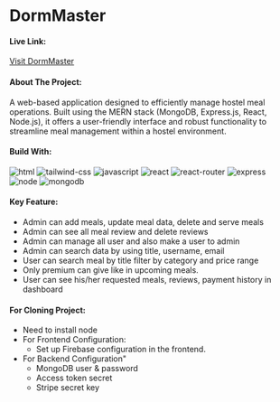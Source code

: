 # DormMaster

#### Live Link:
[Visit DormMaster](https://magenta-semifreddo-dd33c1.netlify.app/)

#### About The Project:
 A web-based application designed to efficiently manage hostel meal operations. Built using the MERN stack (MongoDB, Express.js, React, Node.js), it offers a user-friendly interface and robust functionality to streamline meal management within a hostel environment.

#### Build With: 
![html](https://img.shields.io/badge/HTML5-E34F26?style=for-the-badge&logo=html5&logoColor=white)
![tailwind-css](https://img.shields.io/badge/tailwind_css-06B6D4?style=for-the-badge&logo=tailwind-css&logoColor=white)
![javascript](https://img.shields.io/badge/JavaScript-323330?style=for-the-badge&logo=javascript&logoColor=F7DF1E)
![react](https://img.shields.io/badge/React-20232A?style=for-the-badge&logo=react&logoColor=61DAFB)
![react-router](https://img.shields.io/badge/React_Router-CA4245?style=for-the-badge&logo=react-router&logoColor=white)
![express](https://img.shields.io/badge/express-051A5C?style=for-the-badge&logo=express&logoColor=white)
![node](https://img.shields.io/badge/node-74AC5F?style=for-the-badge&logo=node.js&logoColor=white)
![mongodb](https://img.shields.io/badge/mongodb-00EB63?style=for-the-badge&logo=mongodb&logoColor=white)

#### Key Feature:
- Admin can add meals, update meal data, delete and serve meals
- Admin can see all meal review and delete reviews
- Admin can manage all user and also make a user to admin
- Admin can search data by using title, username, email
- User can search meal by title filter by category and price range
- Only premium can give like in upcoming meals.
- User can see his/her requested meals, reviews, payment history in dashboard

#### For Cloning Project:
- Need to install node
- For Frontend Configuration:
    - Set up Firebase configuration in the frontend.
- For Backend Configuration"
    - MongoDB user & password
    - Access token secret
    - Stripe secret key

